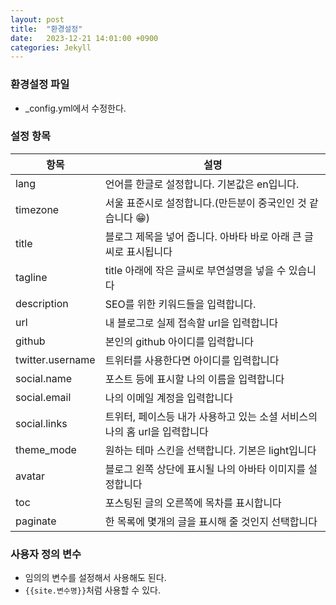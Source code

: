 ```yaml
---
layout: post
title:  "환경설정"
date:   2023-12-21 14:01:00 +0900
categories: Jekyll
---
```


### 환경설정 파일

- _config.yml에서 수정한다.

### 설정 항목

| 항목 | 설명 |
|-------|---------|
| lang | 언어를 한글로 설정합니다. 기본값은 en입니다. |
| timezone | 서울 표준시로 설정합니다.(만든분이 중국인인 것 같습니다 😁) |
| title | 블로그 제목을 넣어 줍니다. 아바타 바로 아래 큰 글씨로 표시됩니다 |
| tagline | title 아래에 작은 글씨로 부연설명을 넣을 수 있습니다 |
| description | SEO를 위한 키워드들을 입력합니다. |
| url | 내 블로그로 실제 접속할 url을 입력합니다 |
| github | 본인의 github 아이디를 입력합니다 |
| twitter.username | 트위터를 사용한다면 아이디를 입력합니다 |
| social.name | 포스트 등에 표시할 나의 이름을 입력합니다 |
| social.email | 나의 이메일 계정을 입력합니다 |
| social.links | 트위터, 페이스등 내가 사용하고 있는 소셜 서비스의 나의 홈 url을 입력합니다 |
| theme_mode | 원하는 테마 스킨을 선택합니다. 기본은 light입니다 |
| avatar | 블로그 왼쪽 상단에 표시될 나의 아바타 이미지를 설정합니다 |
| toc | 포스팅된 글의 오른쪽에 목차를 표시합니다 |
| paginate | 한 목록에 몇개의 글을 표시해 줄 것인지 선택합니다 |

### 사용자 정의 변수

- 임의의 변수를 설정해서 사용해도 된다.
- `{{site.변수명}}`처럼 사용할 수 있다.